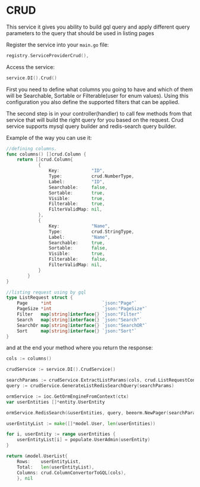 # CRUD
This service it gives you ability to build gql query and apply different query parameters to the query that should be
used in listing pages

Register the service into your `main.go` file:
```go
registry.ServiceProviderCrud(),
```

Access the service:
```go
service.DI().Crud()
```

First you need to define what columns you going to have and which of them will be Searchable, Sortable or Filterable(user for enum values).
Using this configuration you also define the supported filters that can be applied.

The second step is in your controller(handler) to call few methods from that service that will build the right query for you based on the request.
Crud service supports mysql query builder and redis-search query builder.

Example of the way you can use it:

```go
//defining columns.
func columns() []crud.Column {
    return []crud.Column{
            {
                Key:            "ID",
                Type:           crud.NumberType,
                Label:          "ID",
                Searchable:     false,
                Sortable:       true,
                Visible:        true,
                Filterable:     true,
                FilterValidMap: nil,
            },
            {
                Key:            "Name",
                Type:           crud.StringType,
                Label:          "Name",
                Searchable:     true,
                Sortable:       false,
                Visible:        true,
                Filterable:     false,
                FilterValidMap: nil,
            }
        }
}
```

```go
//listing request using by gql
type ListRequest struct {
    Page     *int                   `json:"Page"`
    PageSize *int                   `json:"PageSize"`
    Filter   map[string]interface{} `json:"Filter"`
    Search   map[string]interface{} `json:"Search"`
    SearchOr map[string]interface{} `json:"SearchOR"`
    Sort     map[string]interface{} `json:"Sort"`
}
```
and at the end your method where you return the response:
```go
cols := columns()

crudService := service.DI().CrudService()

searchParams := crudService.ExtractListParams(cols, crud.ListRequestConvertorFromGQL(userListRequest))
query := crudService.GenerateListRedisSearchQuery(searchParams)

ormService := ioc.GetOrmEngineFromContext(ctx)
var userEntities []*entity.UserEntity

ormService.RedisSearch(&userEntities, query, beeorm.NewPager(searchParams.Page, searchParams.PageSize))

userEntityList := make([]*model.User, len(userEntities))

for i, userEntity := range userEntities {
    userEntityList[i] = populate.UserAdmin(userEntity)
}

return &model.UserList{
    Rows:    userEntityList,
    Total:   len(userEntityList),
    Columns: crud.ColumnConvertorToGQL(cols),
    }, nil
```
